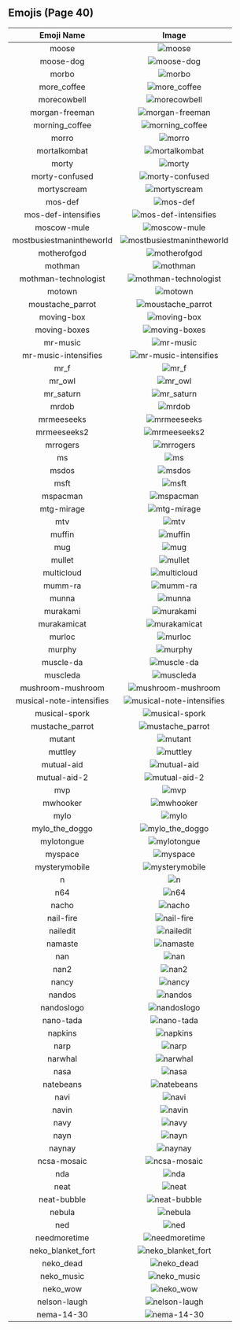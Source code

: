 
  ## Emojis (Page 40)
  |Emoji Name|Image|
  | :-: | :-: |
  |moose| ![moose](/output/moose.png)|
  |moose-dog| ![moose-dog](/output/moose-dog.png)|
  |morbo| ![morbo](/output/morbo.png)|
  |more_coffee| ![more_coffee](/output/more_coffee.png)|
  |morecowbell| ![morecowbell](/output/morecowbell.jpg)|
  |morgan-freeman| ![morgan-freeman](/output/morgan-freeman.jpg)|
  |morning_coffee| ![morning_coffee](/output/morning_coffee.png)|
  |morro| ![morro](/output/morro)|
  |mortalkombat| ![mortalkombat](/output/mortalkombat.png)|
  |morty| ![morty](/output/morty.png)|
  |morty-confused| ![morty-confused](/output/morty-confused.png)|
  |mortyscream| ![mortyscream](/output/mortyscream.png)|
  |mos-def| ![mos-def](/output/mos-def.png)|
  |mos-def-intensifies| ![mos-def-intensifies](/output/mos-def-intensifies.gif)|
  |moscow-mule| ![moscow-mule](/output/moscow-mule.png)|
  |mostbusiestmanintheworld| ![mostbusiestmanintheworld](/output/mostbusiestmanintheworld.jpg)|
  |motherofgod| ![motherofgod](/output/motherofgod.gif)|
  |mothman| ![mothman](/output/mothman.png)|
  |mothman-technologist| ![mothman-technologist](/output/mothman-technologist.png)|
  |motown| ![motown](/output/motown.png)|
  |moustache_parrot| ![moustache_parrot](/output/moustache_parrot)|
  |moving-box| ![moving-box](/output/moving-box.jpg)|
  |moving-boxes| ![moving-boxes](/output/moving-boxes.jpg)|
  |mr-music| ![mr-music](/output/mr-music.png)|
  |mr-music-intensifies| ![mr-music-intensifies](/output/mr-music-intensifies.gif)|
  |mr_f| ![mr_f](/output/mr_f.png)|
  |mr_owl| ![mr_owl](/output/mr_owl.png)|
  |mr_saturn| ![mr_saturn](/output/mr_saturn.gif)|
  |mrdob| ![mrdob](/output/mrdob.jpg)|
  |mrmeeseeks| ![mrmeeseeks](/output/mrmeeseeks.gif)|
  |mrmeeseeks2| ![mrmeeseeks2](/output/mrmeeseeks2.jpg)|
  |mrrogers| ![mrrogers](/output/mrrogers.png)|
  |ms| ![ms](/output/ms.gif)|
  |msdos| ![msdos](/output/msdos.png)|
  |msft| ![msft](/output/msft.png)|
  |mspacman| ![mspacman](/output/mspacman.png)|
  |mtg-mirage| ![mtg-mirage](/output/mtg-mirage.png)|
  |mtv| ![mtv](/output/mtv.png)|
  |muffin| ![muffin](/output/muffin.png)|
  |mug| ![mug](/output/mug)|
  |mullet| ![mullet](/output/mullet.png)|
  |multicloud| ![multicloud](/output/multicloud.png)|
  |mumm-ra| ![mumm-ra](/output/mumm-ra.png)|
  |munna| ![munna](/output/munna.png)|
  |murakami| ![murakami](/output/murakami.png)|
  |murakamicat| ![murakamicat](/output/murakamicat.png)|
  |murloc| ![murloc](/output/murloc.png)|
  |murphy| ![murphy](/output/murphy.jpg)|
  |muscle-da| ![muscle-da](/output/muscle-da.png)|
  |muscleda| ![muscleda](/output/muscleda)|
  |mushroom-mushroom| ![mushroom-mushroom](/output/mushroom-mushroom.png)|
  |musical-note-intensifies| ![musical-note-intensifies](/output/musical-note-intensifies.gif)|
  |musical-spork| ![musical-spork](/output/musical-spork.png)|
  |mustache_parrot| ![mustache_parrot](/output/mustache_parrot.gif)|
  |mutant| ![mutant](/output/mutant.png)|
  |muttley| ![muttley](/output/muttley.gif)|
  |mutual-aid| ![mutual-aid](/output/mutual-aid.png)|
  |mutual-aid-2| ![mutual-aid-2](/output/mutual-aid-2.png)|
  |mvp| ![mvp](/output/mvp.png)|
  |mwhooker| ![mwhooker](/output/mwhooker)|
  |mylo| ![mylo](/output/mylo.png)|
  |mylo_the_doggo| ![mylo_the_doggo](/output/mylo_the_doggo.png)|
  |mylotongue| ![mylotongue](/output/mylotongue.png)|
  |myspace| ![myspace](/output/myspace.jpg)|
  |mysterymobile| ![mysterymobile](/output/mysterymobile.png)|
  |n| ![n](/output/n.gif)|
  |n64| ![n64](/output/n64.gif)|
  |nacho| ![nacho](/output/nacho.png)|
  |nail-fire| ![nail-fire](/output/nail-fire.png)|
  |nailedit| ![nailedit](/output/nailedit.png)|
  |namaste| ![namaste](/output/namaste.jpg)|
  |nan| ![nan](/output/nan.png)|
  |nan2| ![nan2](/output/nan2.png)|
  |nancy| ![nancy](/output/nancy.png)|
  |nandos| ![nandos](/output/nandos.png)|
  |nandoslogo| ![nandoslogo](/output/nandoslogo.png)|
  |nano-tada| ![nano-tada](/output/nano-tada.png)|
  |napkins| ![napkins](/output/napkins.png)|
  |narp| ![narp](/output/narp.gif)|
  |narwhal| ![narwhal](/output/narwhal.png)|
  |nasa| ![nasa](/output/nasa.png)|
  |natebeans| ![natebeans](/output/natebeans.png)|
  |navi| ![navi](/output/navi.png)|
  |navin| ![navin](/output/navin.jpg)|
  |navy| ![navy](/output/navy.png)|
  |nayn| ![nayn](/output/nayn.gif)|
  |naynay| ![naynay](/output/naynay.jpg)|
  |ncsa-mosaic| ![ncsa-mosaic](/output/ncsa-mosaic.png)|
  |nda| ![nda](/output/nda.png)|
  |neat| ![neat](/output/neat.png)|
  |neat-bubble| ![neat-bubble](/output/neat-bubble.gif)|
  |nebula| ![nebula](/output/nebula.jpg)|
  |ned| ![ned](/output/ned.png)|
  |needmoretime| ![needmoretime](/output/needmoretime.jpg)|
  |neko_blanket_fort| ![neko_blanket_fort](/output/neko_blanket_fort.png)|
  |neko_dead| ![neko_dead](/output/neko_dead.png)|
  |neko_music| ![neko_music](/output/neko_music.gif)|
  |neko_wow| ![neko_wow](/output/neko_wow.png)|
  |nelson-laugh| ![nelson-laugh](/output/nelson-laugh.png)|
  |nema-14-30| ![nema-14-30](/output/nema-14-30.png)|
  
